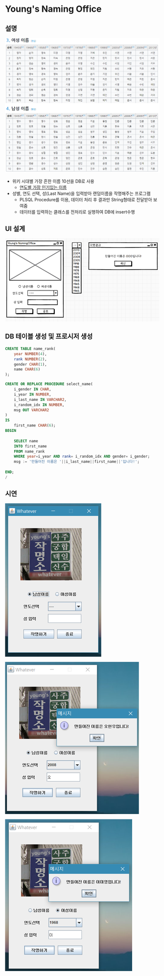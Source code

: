 # Young's Naming Office 

## 설명

![01](https://github.com/younggeun0/younggeun0.github.io/blob/master/_posts/img/toyProjects/NOF/01.png?raw=true)

* 위키 시대별 가장 흔한 이름 10선을 DB로 사용
    *  [연도별 가장 인기있는 이름](https://ko.wikipedia.org/wiki/%ED%95%9C%EA%B5%AD%EC%9D%98_%EC%84%B1%EC%94%A8%EC%99%80_%EC%9D%B4%EB%A6%84)
* 성별, 연도 선택, 성(Last Name)을 입력받아 랜덤이름을 작명해주는 프로그램
  * PLSQL Procedure를 이용, 데이터 처리 후 결과만 String형태로 전달받아 보여줌
  * 데이터를 입력하는 클래스를 전처리로 실행하여 DB에 insert수행

## UI 설계

![02](https://github.com/younggeun0/younggeun0.github.io/blob/master/_posts/img/toyProjects/NOF/02.png?raw=true)

## DB 테이블 생성 및 프로시저 생성

```sql
CREATE TABLE name_rank(
    year NUMBER(4),
    rank NUMBER(2),
    gender CHAR(1),
    name CHAR(6)
);
```

```sql
CREATE OR REPLACE PROCEDURE select_name(
    i_gender IN CHAR,
    i_year IN NUMBER,
    i_last_name IN VARCHAR2,
    i_random_idx IN NUMBER,
    msg OUT VARCHAR2
)
IS
    first_name CHAR(6);
BEGIN

    SELECT name
    INTO first_name
    FROM name_rank
    WHERE year=i_year AND rank= i_random_idx AND gender= i_gender;
    msg := '만들어진 이름은 '||i_last_name||first_name||'입니다!';

END;
/
```

## 시연

![03](https://github.com/younggeun0/younggeun0.github.io/blob/master/_posts/img/toyProjects/NOF/03.png?raw=true)

![04](https://github.com/younggeun0/younggeun0.github.io/blob/master/_posts/img/toyProjects/NOF/04.png?raw=true)

![05](https://github.com/younggeun0/younggeun0.github.io/blob/master/_posts/img/toyProjects/NOF/05.png?raw=true)


